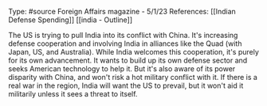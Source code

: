 Type: #source 
Foreign Affairs magazine - 5/1/23
References: [[Indian Defense Spending]] [[india - Outline]]

The US is trying to pull India into its conflict with China. It's increasing defense cooperation and involving India in alliances like the Quad (with Japan, US, and Australia). While India welcomes this cooperation, it's purely for its own advancement. It wants to build up its own defense sector and seeks American technology to help it. But it's also aware of its power disparity with China, and won't risk a hot military conflict with it. If there is a real war in the region, India will want the US to prevail, but it won't aid it militarily unless it sees a threat to itself. 